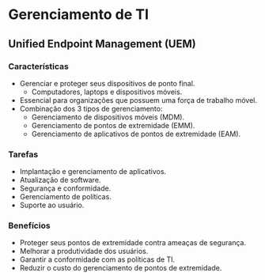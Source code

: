 # Gerenciamento de TI

## Unified Endpoint Management (UEM)

### Características

- Gerenciar e proteger seus dispositivos de ponto final.
  - Computadores, laptops e dispositivos móveis.
- Essencial para organizações que possuem uma força de trabalho móvel.
- Combinação dos 3 tipos de gerenciamento:
  - Gerenciamento de dispositivos móveis (MDM).
  - Gerenciamento de pontos de extremidade (EMM).
  - Gerenciamento de aplicativos de pontos de extremidade (EAM).

### Tarefas

- Implantação e gerenciamento de aplicativos.
- Atualização de software.
- Segurança e conformidade.
- Gerenciamento de políticas.
- Suporte ao usuário.

### Benefícios

- Proteger seus pontos de extremidade contra ameaças de segurança.
- Melhorar a produtividade dos usuários.
- Garantir a conformidade com as políticas de TI.
- Reduzir o custo do gerenciamento de pontos de extremidade.
